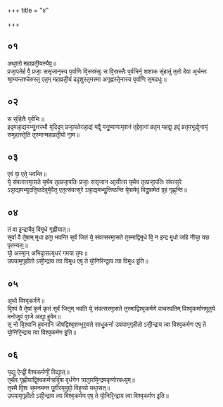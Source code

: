 +++
title = "४"

+++
## ०१
अथा᳘तो महाव्रती᳘यस्यैव᳟॥  
प्रजा᳘पतेर्ह वै᳘ प्रजाः᳘ ससृजान᳘स्य प᳘र्वाणि वि᳘सस्रंसुः स वि᳘स्रस्तैः प᳘र्वभिर्न᳘ शशाक सं᳘हातुं त᳘तो देवा अ᳘र्चन्तः श्रा᳘म्यन्तश्चेरुस्त᳘ एत᳘म् महाव्रती᳘यं ददृशुस्त᳘मस्मा अगृह्णस्ते᳘नास्य प᳘र्वाणि स᳘मदधुः॥  
## ०२
स सं᳘हितैः प᳘र्वभिः॥  
इद᳘मन्ना᳘द्यमभ्यु᳘त्तस्थौ य᳘दिद᳘म् प्रजा᳘पतेरन्ना᳘द्यं यद्वै᳘ मनु᳘ष्याणाम᳘शनं त᳘द्देवा᳘नां व्रत᳘म् महद्वा᳘ इदं᳘ व्रत᳘मभूद्ये᳘नायं᳘ सम᳘हास्ते᳘ति त᳘स्मान्महाव्रती᳘यो ना᳘म॥  
## ०३
एवं वा᳘ एते᳘ भवन्ति॥  
ये᳘ संवत्सरमा᳘सते य᳘थैव त᳘त्प्रजा᳘पतिः प्रजाः᳘ ससृजान आ᳘सीत्स य᳘थैव त᳘त्प्रजा᳘पतिः संवत्स᳘रे ऽन्ना᳘द्यमभ्युदति᳘ष्ठदेव᳘मे᳘वैत᳘ एत᳘त्संवत्स᳘रे ऽन्ना᳘द्यमभ्यु᳘त्तिष्ठन्ति ये᳘षामेवं᳘ विदु᳘षामेतं ग्र᳘हं गृह्ण᳘न्ति॥  
## ०४
तं वा इ᳘न्द्रायैव᳘ विमृ᳘धे गृह्णीयात्॥  
स᳘र्वा वै ते᳘षाम् मृ᳘धा हता᳘ भवन्ति स᳘र्वं जितं ये᳘ संवत्सरमा᳘सते त᳘स्माद्विमृ᳘धे वि᳘ न इन्द्र मृ᳘धो जहि नीचा᳘ यछ पृतन्यतः᳟॥  
यो᳘ अस्मा᳘न् अभिदा᳘सत्य᳘धरं गमया त᳘मः॥  
उपयाम᳘गृहीतो ऽसी᳘न्द्राय त्वा विमृ᳘ध एष᳘ ते यो᳘निरिन्द्रा᳘य त्वा विमृ᳘ध इ᳘ति॥  
## ०५
अ᳘थो विश्व᳘कर्मणे॥  
वि᳘श्वं वै ते᳘षां क᳘र्म कृतं स᳘र्वं जित᳘म् भवति ये᳘ संवत्सरमा᳘सते त᳘स्माद्विश्व᳘कर्मणे वाचस्पतिम् विश्व᳘कर्माणमूत᳘ये मनोजु᳘वं वा᳘जे अद्या᳘ हुवेम॥  
स᳘ नो वि᳘श्वानि ह᳘वनानि जोषद्विश्व᳘शम्भूर᳘वसे साधु᳘कर्ना उपयाम᳘गृहीतो ऽसी᳘न्द्राय त्वा विश्व᳘कर्मण एष᳘ ते यो᳘निरि᳘न्द्राय त्वा विश्व᳘कर्मण इ᳘ति॥  
## ०६
य᳘द्यु ऐन्द्रीं᳘ वैश्वकर्मणीं᳘ विद्या᳘त्॥  
त᳘थैव गृह्णीयाद्वि᳘श्वकर्मन्हवि᳘षा व᳘र्धनेन त्राता᳘रमि᳘न्द्रमकृणोरवध्य᳘म्॥  
त᳘स्मै वि᳘शः स᳘मनमन्त पू᳘र्वीरय᳘मुग्रो᳘ विह᳘व्यो यथा᳘सत्॥  
उपयाम᳘गृहीतो ऽसी᳘न्द्राय त्वा विश्व᳘कर्मण एष᳘ ते यो᳘निरि᳘न्द्राय त्वा विश्व᳘कर्मण इ᳘ति॥  